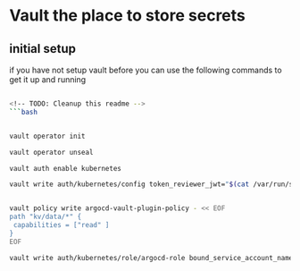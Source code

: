 # Vault the place to store secrets

## initial setup

if you have not setup vault before you can use the following commands to get it up and running

```bash

<!-- TODO: Cleanup this readme -->
```bash


vault operator init

vault operator unseal

vault auth enable kubernetes

vault write auth/kubernetes/config token_reviewer_jwt="$(cat /var/run/secrets/kubernetes.io/serviceaccount/token)" kubernetes_host="https://$KUBERNETES_PORT_443_TCP_ADDR:443" kubernetes_ca_cert=@/var/run/secrets/kubernetes.io/serviceaccount/ca.crt issuer=https://kubernetes.default.svc


vault policy write argocd-vault-plugin-policy - << EOF
path "kv/data/*" {
 capabilities = ["read" ]
}
EOF

vault write auth/kubernetes/role/argocd-role bound_service_account_names=argocd-role bound_service_account_namespaces=argocd policies=argocd-vault-plugin-policy ttl=60m

```